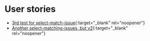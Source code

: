 # User stories



- [3rd test for select-match-issue](https://github.com/MelvLee/jekyll-playground/issues/4){:target="_blank" rel="noopener"}
- [Another select-matching-issues, but v2](https://github.com/MelvLee/jekyll-playground/issues/2){:target="_blank" rel="noopener"}

